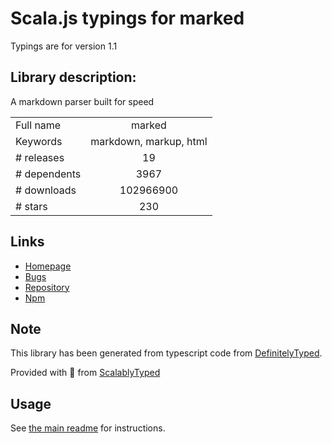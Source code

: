 
# Scala.js typings for marked

Typings are for version 1.1

## Library description:
A markdown parser built for speed

|                    |                 |
| ------------------ | :-------------: |
| Full name          | marked |
| Keywords           | markdown, markup, html |
| # releases         | 19 |
| # dependents       | 3967 |
| # downloads        | 102966900 |
| # stars            | 230 |

## Links
- [Homepage](https://marked.js.org)
- [Bugs](http://github.com/markedjs/marked/issues)
- [Repository](https://github.com/markedjs/marked)
- [Npm](https://www.npmjs.com/package/marked)
    


## Note
This library has been generated from typescript code from [DefinitelyTyped](https://definitelytyped.org).

Provided with :purple_heart: from [ScalablyTyped](https://github.com/oyvindberg/ScalablyTyped)

## Usage
See [the main readme](../../readme.md) for instructions.


